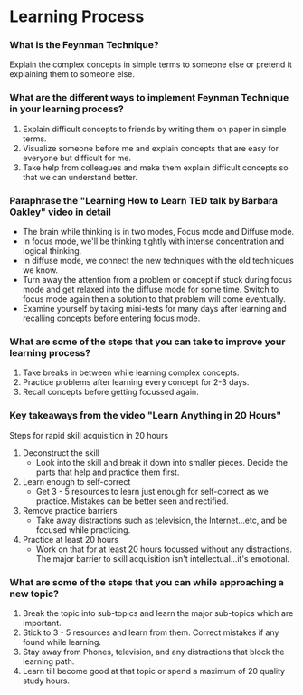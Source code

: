 # Learning Process

### What is the Feynman Technique?

Explain the complex concepts in simple terms to someone else or pretend it explaining them to someone else.

### What are the different ways to implement Feynman Technique in your learning process?

1. Explain difficult concepts to friends by writing them on paper in simple terms.
2. Visualize someone before me and explain concepts that are easy for everyone but difficult for me.
3. Take help from colleagues and make them explain difficult concepts so that we can understand better. 

### Paraphrase the "Learning How to Learn TED talk by Barbara Oakley" video in detail 

- The brain while thinking is in two modes, Focus mode and Diffuse mode. 
- In focus mode, we'll be thinking tightly with intense concentration and logical thinking. 
- In diffuse mode, we connect the new techniques with the old techniques we know.
- Turn away the attention from a problem or concept if stuck during focus mode and get relaxed into the diffuse mode for some time. Switch to focus mode again then a solution to that problem will come eventually.
- Examine yourself by taking mini-tests for many days after learning and recalling concepts before entering focus mode.

### What are some of the steps that you can take to improve your learning process?

1. Take breaks in between while learning complex concepts.
2. Practice problems after learning every concept for 2-3 days.
3. Recall concepts before getting focussed again.

### Key takeaways from the video "Learn Anything in 20 Hours"

Steps for rapid skill acquisition in 20 hours
1. Deconstruct the skill 
   - Look into the skill and break it down into smaller pieces. Decide the parts that help and practice them first. 
2. Learn enough to self-correct
   - Get 3 - 5 resources to learn just enough for self-correct as we practice. Mistakes can be better seen and rectified.
3. Remove practice barriers
   - Take away distractions such as television, the Internet...etc, and be focused while practicing.
4. Practice at least 20 hours
   - Work on that for at least 20 hours focussed without any distractions.
The major barrier to skill acquisition isn't intellectual...it's emotional.

### What are some of the steps that you can while approaching a new topic?

1. Break the topic into sub-topics and learn the major sub-topics which are important.
2. Stick to 3 - 5 resources and learn from them. Correct mistakes if any found while learning.
3. Stay away from Phones, television, and any distractions that block the learning path.
4. Learn till become good at that topic or spend a maximum of 20 quality study hours.
